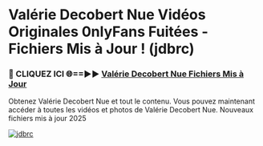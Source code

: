# Valérie Decobert Nue Vidéos Originales 0nlyFans Fuitées - Fichiers Mis à Jour ! (jdbrc)

<h3>🔴 CLIQUEZ ICI 🌐==►► <a href="https://tinyurl.com/2pmr4ezf" rel="nofollow">Valérie Decobert Nue Fichiers Mis à Jour</a></h3>

Obtenez Valérie Decobert Nue et tout le contenu. Vous pouvez maintenant accéder à toutes les vidéos et photos de Valérie Decobert Nue. Nouveaux fichiers mis à jour 2025

[![jdbrc](https://i.imgur.com/6SNvagu.gif)](https://tinyurl.com/2pmr4ezf)
